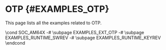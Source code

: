 # OTP {#EXAMPLES_OTP}
This page lists all the examples related to OTP.

\cond SOC_AM64X
-# \subpage EXAMPLES_EXT_OTP
-# \subpage EXAMPLES_RUNTIME_SWREV
-# \subpage EXAMPLES_RUNTIME_KEYREV
\endcond